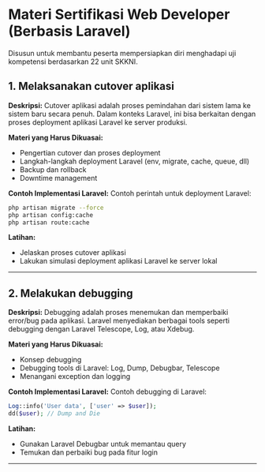 # Materi Sertifikasi Web Developer (Berbasis Laravel)

Disusun untuk membantu peserta mempersiapkan diri menghadapi uji kompetensi berdasarkan 22 unit SKKNI.

## 1. Melaksanakan cutover aplikasi
**Deskripsi:**
Cutover aplikasi adalah proses pemindahan dari sistem lama ke sistem baru secara penuh. Dalam konteks Laravel, ini bisa berkaitan dengan proses deployment aplikasi Laravel ke server produksi.

**Materi yang Harus Dikuasai:**
- Pengertian cutover dan proses deployment
- Langkah-langkah deployment Laravel (env, migrate, cache, queue, dll)
- Backup dan rollback
- Downtime management

**Contoh Implementasi Laravel:**
Contoh perintah untuk deployment Laravel:
```bash
php artisan migrate --force
php artisan config:cache
php artisan route:cache
```

**Latihan:**
- Jelaskan proses cutover aplikasi
- Lakukan simulasi deployment aplikasi Laravel ke server lokal

---

## 2. Melakukan debugging
**Deskripsi:**
Debugging adalah proses menemukan dan memperbaiki error/bug pada aplikasi. Laravel menyediakan berbagai tools seperti debugging dengan Laravel Telescope, Log, atau Xdebug.

**Materi yang Harus Dikuasai:**
- Konsep debugging
- Debugging tools di Laravel: Log, Dump, Debugbar, Telescope
- Menangani exception dan logging

**Contoh Implementasi Laravel:**
Contoh debugging di Laravel:
```php
Log::info('User data', ['user' => $user]);
dd($user); // Dump and Die
```

**Latihan:**
- Gunakan Laravel Debugbar untuk memantau query
- Temukan dan perbaiki bug pada fitur login

---

